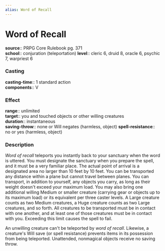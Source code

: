 ```yaml
---
alias: Word of Recall
---
```


# Word of Recall 

**source**:: PRPG Core Rulebook pg. 371  
**school**:: conjuration (teleportation)
**level**:: cleric 6, druid 8, oracle 6, psychic 7, warpriest 6

### Casting 

**casting-time**:: 1 standard action  
**components**:: V

### Effect 

**range**:: unlimited  
**target**:: you and touched objects or other willing creatures  
**duration**:: instantaneous  
**saving-throw**:: none or Will negates (harmless, object)
**spell-resistance**:: no or yes (harmless, object)

### Description 

*Word of recall* teleports you instantly back to your sanctuary when the word is uttered. You must designate the sanctuary when you prepare the spell, and it must be a very familiar place. The actual point of arrival is a designated area no larger than 10 feet by 10 feet. You can be transported any distance within a plane but cannot travel between planes. You can transport, in addition to yourself, any objects you carry, as long as their weight doesn't exceed your maximum load. You may also bring one additional willing Medium or smaller creature (carrying gear or objects up to its maximum load) or its equivalent per three caster levels. A Large creature counts as two Medium creatures, a Huge creature counts as two Large creatures, and so forth. All creatures to be transported must be in contact with one another, and at least one of those creatures must be in contact with you. Exceeding this limit causes the spell to fail.  
  
An unwilling creature can't be teleported by *word of recall*. Likewise, a creature's Will save (or spell resistance) prevents items in its possession from being teleported. Unattended, nonmagical objects receive no saving throw.
